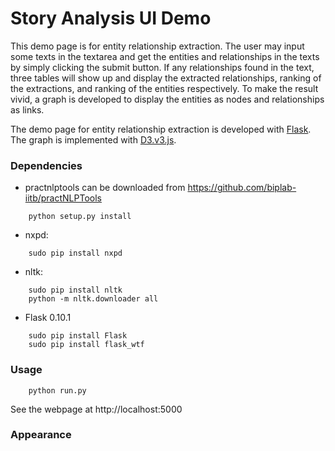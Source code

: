 Story Analysis UI Demo
=======

This demo page is for entity relationship extraction. The user may input some texts in the textarea and get 
the entities and relationships in the texts by simply clicking the submit button. If any relationships found 
in the text, three tables will show up and display the extracted relationships, ranking of the extractions, 
and ranking of the entities respectively. To make the result vivid, a graph is developed to display the 
entities as nodes and relationships as links.     

The demo page for entity relationship extraction is developed with [Flask](http://flask.pocoo.org/docs/0.12/).  
The graph is implemented with [D3.v3.js](https://d3js.org/).

### Dependencies
* practnlptools can be downloaded from https://github.com/biplab-iitb/practNLPTools
```
	python setup.py install
```
* nxpd: 	
```
	sudo pip install nxpd
```
* nltk: 	
```
	sudo pip install nltk
	python -m nltk.downloader all
```
* Flask 0.10.1 
```
	sudo pip install Flask
	sudo pip install flask_wtf
```



### Usage
```
	python run.py
```
See the webpage at http://localhost:5000


### Appearance
